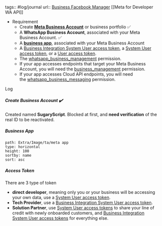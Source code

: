 tags:: #log/journal 
url:: [Business Facebook Manager](https://business.facebook.com/)
[[Meta for Developer WA API]]



- Requirement 
	- Create **[Meta Business Account](https://developers.facebook.com/micro_site/url/?click_from_context_menu=true&country=apac&destination=https%3A%2F%2Fbusiness.facebook.com%2F&event_type=click&last_nav_impression_id=1jRVRiOl5WbQdJ6dh&max_percent_page_viewed=10&max_viewport_height_px=634&max_viewport_width_px=1366&orig_http_referrer=https%3A%2F%2Fdevelopers.facebook.com%2Fdocs%2Fwhatsapp%2Fbusiness-management-api%2Fget-started%2F&orig_request_uri=https%3A%2F%2Fdevelopers.facebook.com%2Fajax%2Fdocs%2Fnav%2F%3Fpath1%3Dwhatsapp%26path2%3Dbusiness-management-api%26path3%3Dget-started&region=apac&scrolled=true&session_id=0oPYmL6Ihso41hmUr&site=developers)** or business portfolio ✅
	- A **WhatsApp Business Account**, associated with your Meta Business Account. ✅
	- A **[business app](https://developers.facebook.com/docs/development/create-an-app/app-dashboard/app-types#business)**, associated with your Meta Business Account
	- A [Business Integration System User access token](https://developers.facebook.com/docs/whatsapp/business-management-api/get-started/#business-integration-system-user-access-tokens), a [System User access token](https://developers.facebook.com/docs/whatsapp/business-management-api/get-started/#system-user-access-tokens), or a [User access token](https://developers.facebook.com/docs/whatsapp/business-management-api/get-started/#user-access-tokens).
	- The [whatsapp_business_management](https://developers.facebook.com/docs/permissions#w) permission.
	- If your app accesses endpoints that target your Meta Business Account, you will need the [business_management](https://developers.facebook.com/docs/permissions/reference/business_management) permission.
	- If your app accesses Cloud API endpoints, you will need the [whatsapp_business_messaging](https://developers.facebook.com/docs/permissions#w) permission.


Log
##### Create Business Account ✔️
Created named **SugaryScript**. Blocked at first, and **need verification** of the real ID to be reactivated. 


##### Business App

````img-gallery
path: Extra/Image/ta/meta app
type: horizontal
height: 100
sortby: name
sort: asc
````


##### Access Token
There are 3 type of token
- **direct developer**, meaning only you or your business will be accessing your own data, use a [System User access token](https://developers.facebook.com/docs/whatsapp/business-management-api/get-started/#system-user-access-tokens).
- **Tech Provider**, use a [Business Integration System User access token](https://developers.facebook.com/docs/whatsapp/business-management-api/get-started/#business-integration-system-user-access-tokens).
- **Solution Partner**, use [System User access tokens](https://developers.facebook.com/docs/whatsapp/business-management-api/get-started/#system-user-access-tokens) to share your line of credit with newly onboarded customers, and [Business Integration System User access tokens](https://developers.facebook.com/docs/whatsapp/business-management-api/get-started/#business-integration-system-user-access-tokens) for everything else.


